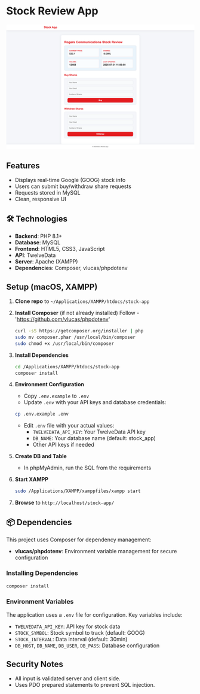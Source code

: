 # Stock Review App

![Stock Review App](./assets/images/stock-app.png)


## Features

- Displays real-time Google (GOOG) stock info
- Users can submit buy/withdraw share requests
- Requests stored in MySQL
- Clean, responsive UI
  
## 🛠️ Technologies

- **Backend**: PHP 8.1+
- **Database**: MySQL
- **Frontend**: HTML5, CSS3, JavaScript
- **API**: TwelveData
- **Server**: Apache (XAMPP)
- **Dependencies**: Composer, vlucas/phpdotenv

## Setup (macOS, XAMPP)

1. **Clone repo** to `~/Applications/XAMPP/htdocs/stock-app`

2. **Install Composer** (if not already installed) Follow - 'https://github.com/vlucas/phpdotenv'
   ```bash
   curl -sS https://getcomposer.org/installer | php
   sudo mv composer.phar /usr/local/bin/composer
   sudo chmod +x /usr/local/bin/composer
   ```

3. **Install Dependencies**
   ```bash
   cd /Applications/XAMPP/htdocs/stock-app
   composer install
   ```

4. **Environment Configuration**
   - Copy `.env.example` to `.env`
   - Update `.env` with your API keys and database credentials:
   ```bash
   cp .env.example .env
   ```
   - Edit `.env` file with your actual values:
     - `TWELVEDATA_API_KEY`: Your TwelveData API key
     - `DB_NAME`: Your database name (default: stock_app)
     - Other API keys if needed

5. **Create DB and Table**  
   - In phpMyAdmin, run the SQL from the requirements

6. **Start XAMPP** 
   ```bash
   sudo /Applications/XAMPP/xamppfiles/xampp start
   ```

7. **Browse** to `http://localhost/stock-app/`

## 📦 Dependencies

This project uses Composer for dependency management:

- **vlucas/phpdotenv**: Environment variable management for secure configuration

### Installing Dependencies
```bash
composer install
```

### Environment Variables
The application uses a `.env` file for configuration. Key variables include:

- `TWELVEDATA_API_KEY`: API key for stock data
- `STOCK_SYMBOL`: Stock symbol to track (default: GOOG)
- `STOCK_INTERVAL`: Data interval (default: 30min)
- `DB_HOST`, `DB_NAME`, `DB_USER`, `DB_PASS`: Database configuration

## Security Notes

- All input is validated server and client side.
- Uses PDO prepared statements to prevent SQL injection.

